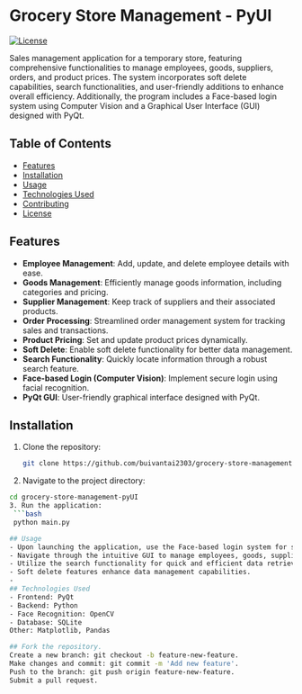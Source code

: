 # Grocery Store Management - PyUI

[![License](https://img.shields.io/badge/license-MIT-blue.svg)](https://opensource.org/licenses/MIT)

Sales management application for a temporary store, featuring comprehensive functionalities to manage employees, goods, suppliers, orders, and product prices. The system incorporates soft delete capabilities, search functionalities, and user-friendly additions to enhance overall efficiency. Additionally, the program includes a Face-based login system using Computer Vision and a Graphical User Interface (GUI) designed with PyQt.

## Table of Contents

- [Features](#features)
- [Installation](#installation)
- [Usage](#usage)
- [Technologies Used](#technologies-used)
- [Contributing](#contributing)
- [License](#license)

## Features

- **Employee Management**: Add, update, and delete employee details with ease.
- **Goods Management**: Efficiently manage goods information, including categories and pricing.
- **Supplier Management**: Keep track of suppliers and their associated products.
- **Order Processing**: Streamlined order management system for tracking sales and transactions.
- **Product Pricing**: Set and update product prices dynamically.
- **Soft Delete**: Enable soft delete functionality for better data management.
- **Search Functionality**: Quickly locate information through a robust search feature.
- **Face-based Login (Computer Vision)**: Implement secure login using facial recognition.
- **PyQt GUI**: User-friendly graphical interface designed with PyQt.

## Installation

1. Clone the repository:

   ```bash
   git clone https://github.com/buivantai2303/grocery-store-management-pyUI.git

2. Navigate to the project directory:
  ```bash
  cd grocery-store-management-pyUI
3. Run the application:
   ```bash
   python main.py

## Usage
  - Upon launching the application, use the Face-based login system for secure access.
  - Navigate through the intuitive GUI to manage employees, goods, suppliers, and orders.
  - Utilize the search functionality for quick and efficient data retrieval.
  - Soft delete features enhance data management capabilities.
  - 
## Technologies Used
  - Frontend: PyQt
  - Backend: Python
  - Face Recognition: OpenCV
  - Database: SQLite
Other: Matplotlib, Pandas

## Fork the repository.
Create a new branch: git checkout -b feature-new-feature.
Make changes and commit: git commit -m 'Add new feature'.
Push to the branch: git push origin feature-new-feature.
Submit a pull request.
